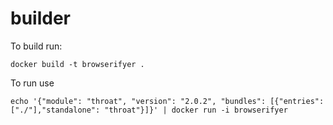# builder

To build run:

```
docker build -t browserifyer .
```

To run use

```
echo '{"module": "throat", "version": "2.0.2", "bundles": [{"entries": ["./"],"standalone": "throat"}]}' | docker run -i browserifyer
```
